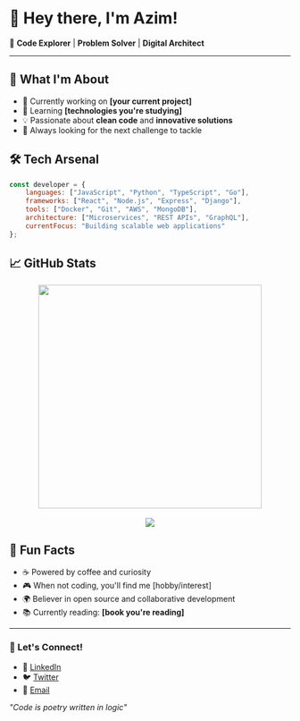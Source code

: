 # 👋 Hey there, I'm Azim!

🚀 **Code Explorer** | **Problem Solver** | **Digital Architect**

---

## 💫 What I'm About
- 🔭 Currently working on **[your current project]**
- 🌱 Learning **[technologies you're studying]**
- 💡 Passionate about **clean code** and **innovative solutions**
- 🎯 Always looking for the next challenge to tackle

## 🛠️ Tech Arsenal
```javascript
const developer = {
    languages: ["JavaScript", "Python", "TypeScript", "Go"],
    frameworks: ["React", "Node.js", "Express", "Django"],
    tools: ["Docker", "Git", "AWS", "MongoDB"],
    architecture: ["Microservices", "REST APIs", "GraphQL"],
    currentFocus: "Building scalable web applications"
};
```

## 📈 GitHub Stats

<div style="text-align: center">
  <img src="https://github-readme-stats.vercel.app/api?username=wsfuller&count_private=true&show_icons=true&theme=prussian" width="400">
<br />
<br />
  <img src="https://github-readme-stats.vercel.app/api/top-langs/?username=wsfuller&hide=php&title_color=ffffff&text_color=c9cacc&icon_color=4AB197&bg_color=1A2B34" />
</div>

## 🌟 Fun Facts
- ☕ Powered by coffee and curiosity
- 🎮 When not coding, you'll find me [hobby/interest]
- 🌍 Believer in open source and collaborative development
- 📚 Currently reading: **[book you're reading]**

---

### 💬 Let's Connect!
- 💼 [LinkedIn](your-linkedin-url)
- 🐦 [Twitter](your-twitter-url)
- 📧 [Email](mailto:your-email)

*"Code is poetry written in logic"*
